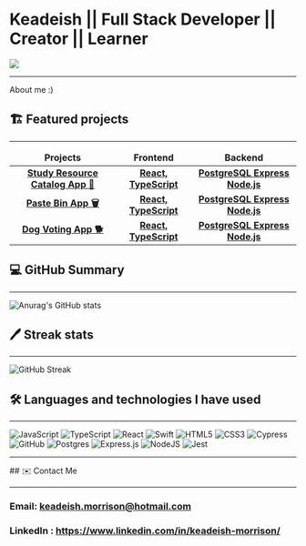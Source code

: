 # Keadeish || Full Stack Developer || Creator || Learner 
![](https://komarev.com/ghpvc/?username=keadeish&style=flat-square&color=blueviolet)

<hr>

About me :)

## 🏗️ Featured projects
<hr>

<table>
  <thead align="center">
    <tr border: none;>
      <td><b>Projects</b></td>
      <td><b>Frontend</b></td>
      <td><b>Backend</b></td>
      <!--<td><b>Documentation</b></td>-->
    </tr>
  </thead>
  <tbody>
  <tbody align="center">
    <tr>
      <td><a href="https://c5c2-study-resources.netlify.app" target="_blank"><b>Study Resource Catalog App 📖<b></a></td>
      <td><a href="https://github.com/maemastersdev/C5C2-Study-Resources-FrontEnd"><b>React, TypeScript</b></a></td>
      <td><a href="https://github.com/maemastersdev/C5C2-Study-Resources-Backend"><b>PostgreSQL Express Node.js</b></a></td>
      <!--<td><a href="addlinkhere"><b>Documentation</b></a></td>-->
    </tr>
    <tr>
      <td><a href="https://pastebin-syed-keadeish.netlify.app/" target="_blank"><b>Paste Bin App 🗑️<b></a></td>
      <td><a href="https://github.com/keadeish/pastebin-front-end"><b>React, TypeScript</b></a></td>
      <td><a href="https://github.com/keadeish/pastebin-back-end"><b>PostgreSQL Express Node.js</b></a></td>
      <!--<td><a href="addlinkhere"><b>Documentation</b></a></td>-->
    </tr>
     <tr>
      <td><a href="https://dog-breed-vote-sevgi-keadeish.netlify.app/" target="_blank"><b>Dog Voting App 🐕<b></a></td>
      <td><a href="https://github.com/SEVGI1231/dogBreedVote-frontend"><b>React, TypeScript</b></a></td>
      <td><a href="https://github.com/SEVGI1231/dogBreedVote"><b>PostgreSQL Express Node.js</b></a></td>
      <!--<td><a href="addlinkhere"><b>Documentation</b></a></td>-->
    </tr>
  </tbody>
</table>


## 💻 GitHub Summary
<hr>

![Anurag's GitHub stats](https://github-readme-stats.vercel.app/api?username=keadeish&count_private=true&show_icons=true&theme=midnight-purple&card_width=550)

## 🖊️ Streak stats

<hr>

![GitHub Streak](https://streak-stats.demolab.com/?user=keadeish&theme=midnight-purple)

<!-- ## 🧰 What I've been coding with

<hr>

[![Top Langs](https://github-readme-stats.vercel.app/api/top-langs/?username=salman0112358&layout=compact&theme=midnight-purple&card_width=500)](https://github.com/anuraghazra/github-readme-stats) -->


## 🛠️ Languages and technologies I have used
<hr>

![JavaScript](https://img.shields.io/badge/javascript-%23323330.svg?style=for-the-badge&logo=javascript&logoColor=%23F7DF1E)
![TypeScript](https://img.shields.io/badge/typescript-%23007ACC.svg?style=for-the-badge&logo=typescript&logoColor=white)
![React](https://img.shields.io/badge/react-%2320232a.svg?style=for-the-badge&logo=react&logoColor=%2361DAFB)
![Swift](https://img.shields.io/badge/swift-F54A2A.svg?style=for-the-badge&logo=javascript&logoColor=%23F7DF1E)
![HTML5](https://img.shields.io/badge/html5-%23E34F26.svg?style=for-the-badge&logo=html5&logoColor=white)
![CSS3](https://img.shields.io/badge/css3-%231572B6.svg?style=for-the-badge&logo=css3&logoColor=white)
![Cypress](https://img.shields.io/badge/-cypress-%23E5E5E5?style=for-the-badge&logo=tailwind-css&logoColor=white)
![GitHub](https://img.shields.io/badge/github-%23121011.svg?style=for-the-badge&logo=github&logoColor=white)
![Postgres](https://img.shields.io/badge/postgres-%23316192.svg?style=for-the-badge&logo=postgresql&logoColor=white)
![Express.js](https://img.shields.io/badge/express.js-%23404d59.svg?style=for-the-badge&logo=express&logoColor=%2361DAFB)
![NodeJS](https://img.shields.io/badge/node.js-6DA55F?style=for-the-badge&logo=node.js&logoColor=white)
![Jest](https://img.shields.io/badge/-jest-%23C21325?style=for-the-badge&logo=jest&logoColor=white)
<hr>
## ✉️ Contact Me
<hr>

### Email: keadeish.morrison@hotmail.com
### LinkedIn : <a href= "https://www.linkedin.com/in/keadeish-morrison/"> https://www.linkedin.com/in/keadeish-morrison/ </a>
